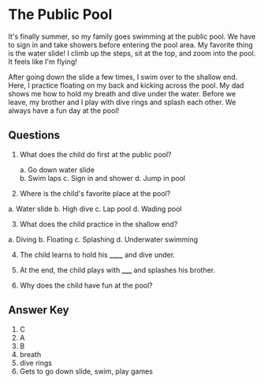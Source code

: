 # The Public Pool

It's finally summer, so my family goes swimming at the public pool. We have to sign in and take showers before entering the pool area. My favorite thing is the water slide! I climb up the steps, sit at the top, and zoom into the pool. It feels like I'm flying!

After going down the slide a few times, I swim over to the shallow end. Here, I practice floating on my back and kicking across the pool. My dad shows me how to hold my breath and dive under the water. Before we leave, my brother and I play with dive rings and splash each other. We always have a fun day at the pool!

## Questions

1. What does the child do first at the public pool?

   a. Go down water slide  
   b. Swim laps
   c. Sign in and shower
   d. Jump in pool

2. Where is the child's favorite place at the pool?

a. Water slide
b. High dive
c. Lap pool
d. Wading pool

3. What does the child practice in the shallow end?

a. Diving
b. Floating
c. Splashing
d. Underwater swimming

4. The child learns to hold his ********\_\_\_\_******** and dive under.

5. At the end, the child plays with ******\_\_\_****** and splashes his brother.

6. Why does the child have fun at the pool?

## Answer Key

1. C
2. A
3. B
4. breath
5. dive rings
6. Gets to go down slide, swim, play games

